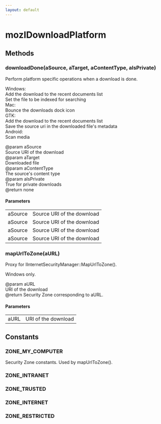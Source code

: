 ```yaml
---
layout: default
---
```


# mozIDownloadPlatform #

## Methods ##

### downloadDone(aSource, aTarget, aContentType, aIsPrivate) ###
  
Perform platform specific operations when a download is done.  
  
  Windows:  
    Add the download to the recent documents list  
    Set the file to be indexed for searching  
  Mac:  
    Bounce the downloads dock icon  
  GTK:  
    Add the download to the recent documents list  
    Save the source uri in the downloaded file's metadata  
  Android:  
    Scan media  
  
@param aSource  
       Source URI of the download  
@param aTarget  
       Downloaded file  
@param aContentType  
       The source's content type  
@param aIsPrivate  
       True for private downloads  
@return none  
  

#### Parameters ####

<table>

<tr>
<td>aSource</td>
<td>       Source URI of the download  
</td>
</tr>

<tr>
<td>aSource</td>
<td>       Source URI of the download  
</td>
</tr>

<tr>
<td>aSource</td>
<td>       Source URI of the download  
</td>
</tr>

<tr>
<td>aSource</td>
<td>       Source URI of the download  
</td>
</tr>

</table>

### mapUrlToZone(aURL) ###
  
Proxy for IInternetSecurityManager::MapUrlToZone().  
  
  Windows only.  
  
@param aURL  
       URI of the download  
@return Security Zone corresponding to aURL.  
  

#### Parameters ####

<table>

<tr>
<td>aURL</td>
<td>       URI of the download  
</td>
</tr>

</table>

## Constants ##

### ZONE_MY_COMPUTER ###
  
Security Zone constants. Used by mapUrlToZone().  
  

### ZONE_INTRANET ###

### ZONE_TRUSTED ###

### ZONE_INTERNET ###

### ZONE_RESTRICTED ###
